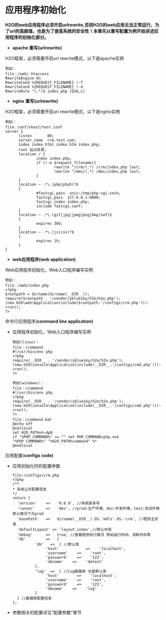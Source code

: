 # 应用程序初始化

**H2O的web应用程序必须开启urlrewrite,否则H2O的web应用无法正常运行，为了url的高颜值，也是为了提高系统的安全性！本章先以重写配置为例开始讲述应用程序的初始化部分。**

* **apache 重写\(urlrewrite\)**

H2O框架，必须需要开启url rewrite模式，以下是apache实例

```
例如：
file：/web/.htaccess
RewriteEngine On
RewriteCond %{REQUEST_FILENAME} !-f
RewriteCond %{REQUEST_FILENAME} !-d
RewriteRule ^(.*)$ index.php [QSA,L]
```

* **nginx 重写\(urlrewrite\)**

H2O框架，必须需要开启url rewrite模式，以下是nginx实例

```
例如：
file：conf/vhost/test.conf
server {
      listen       80;
      server_name  crm.test.com;
      index index.html index.htm index.php;
      root 站点目录;
      location / {
              index index.php;
              if (!-e $request_filename){
                      rewrite ^/crm/(.*) /crm/index.php last;
                      rewrite ^/mms/(.*) /mms/index.php last;
              }
      }
      location ~ .*\.(php|php5)?$
      {
              #fastcgi_pass  unix:/tmp/php-cgi.sock;
              fastcgi_pass  127.0.0.1:9000;
              fastcgi_index index.php;
              include fastcgi.conf;
      }
      location ~ .*\.(gif|jpg|jpeg|png|bmp|swf)$
      {
              expires 30d;
      }
      location ~ .*\.(js|css)?$
      {
              expires 1h;
      }
}
```

* **web应用程序\(web application\)**

Web应用程序初始化，Web入口程序编写实例
```
例如：
file：/web/index.php
<?php
$rootpath = dirname(dirname(__DIR__));
require($rootpath . '/vendor/ybluesky/h2o/h2o.php');
(new H2O\web\Application(include($rootpath.'/configs/crm.php')))->run();
?>
```

命令行应用程序\(**command line application\)**

* 应用程序初始化，Web入口程序编写实例

  ```
  例如(linux)：
  file：/command
  #!/usr/bin/env php
  <?php
  require(__DIR__ . '/vendor/ybluesky/h2o/h2o.php');
  (new H2O\console\Application(include(__DIR__.'/configs/cmd.php')))->run();
  ?>
  ```

  ```
  例如(windows)：
  file：/command
  #!/usr/bin/env php
  <?php
  require(__DIR__ . '/vendor/ybluesky/h2o/h2o.php');
  (new H2O\console\Application(include(__DIR__.'/configs/cmd.php')))->run();
  ?>
  file：/command.bat
  @echo off
  @setlocal
  set H2O_PATH=%~dp0
  if "%PHP_COMMAND%" == "" set PHP_COMMAND=php.exe
  "%PHP_COMMAND%" "%H2O_PATH%command" %*
  @endlocal
  ```


应用配置\(**configs code\)**

* 应用初始化时的配置参数

  ```
  file:/configs/crm.php
  <?php
  /**
  * 系统公共配置信息
  */
  return [
    'version'    =>   '0.0.9', //系统版本号
    'runner'     =>   'dev', //prod:生产环境，dev:开发环境，test:测试环境 默认情况下为prod
    'basePath'   =>   dirname(__DIR__).DS.'mdls'.DS.'crm', //程序主目录
    'defaultLayout' => 'layout.index',//默认布局
    'debug'      =>   true, //查看程序执行情况 例如运行时间、消耗内存等
    'db'         =>   [
            'db'   =>  [ //默认库
                 'host'            =>    'localhost',
                 'username'    =>    'root',
                 'password'    =>    '123',
                 'dbname'    =>    'detest'
            ],
            'log'  =>  [ //Log数据库 也是默认库
                 'host'        =>    'localhost',
                 'username'    =>    'root',
                 'password'    =>    '123',
                 'dbname'    =>    'log'
            ]
    ] //数据库配置信息
  ];
  ```


* 参数相关的配置详见“配置参数”章节



